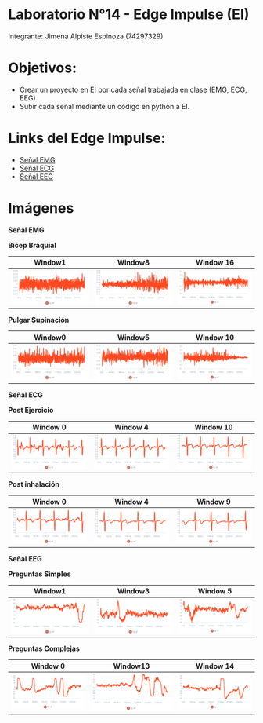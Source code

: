 # Laboratorio N°14 -  Edge Impulse (EI)

Integrante: Jimena Alpiste Espinoza (74297329)
# Objetivos: 
- Crear un proyecto en EI por cada señal trabajada en clase (EMG, ECG, EEG)
- Subir cada señal mediante un código en python a EI.
  
# Links del Edge Impulse: 
- [Señal EMG ](https://studio.edgeimpulse.com/public/431540/live ) 
- [Señal ECG ](https://studio.edgeimpulse.com/public/431532/live) 
- [Señal EEG ](https://studio.edgeimpulse.com/public/431539/live)
  
# Imágenes 

**Señal EMG**

**Bicep Braquial**

| Window1 | Window8 | Window 16|
|-----------|-----------|-----------|
| ![EKG basal 2](L14_jimena/bicep_braquial_window1.png) | ![EKG basal 2](L14_jimena/bicep_braquial_window8.png)| ![EKG basal 2](L14_jimena/bicep_braquial_window16.png) |

**Pulgar Supinación**

| Window0 | Window5 | Window 10|
|-----------|-----------|-----------|
| ![EKG basal 2](L14_jimena/pulgar_supinacion_window00.png) | ![EKG basal 2](L14_jimena/pulgar_supinacion_window05.png)| ![EKG basal 2](L14_jimena/pulgar_supinacion_window10.png) |


**Señal ECG**

**Post Ejercicio**

| Window 0 | Window 4 | Window 10|
|-----------|-----------|-----------|
| ![EKG basal 2](L14_jimena/post_ejercicio_window0.png) | ![EKG basal 2](L14_jimena/post_ejercicio_window4.png)| ![EKG basal 2](L14_jimena/post_ejercicio_window10.png) |

**Post inhalación**

| Window 0 | Window 4 | Window 9|
|-----------|-----------|-----------|
| ![EKG basal 2](L14_jimena/post_inhalacion_window0.png) | ![EKG basal 2](L14_jimena/post_inhalacion_window4.png)| ![EKG basal 2](L14_jimena/post_inhalacion_window9.png) |


**Señal EEG**

**Preguntas Simples**

| Window1 | Window3 | Window 5|
|-----------|-----------|-----------|
| ![EKG basal 2](L14_jimena/preguntas_simples_window1.png) | ![EKG basal 2](L14_jimena/preguntas_simples_window3.png)| ![EKG basal 2](L14_jimena/preguntas_simples_window5.png) |

**Preguntas Complejas**

| Window 0 | Window13 | Window 14|
|-----------|-----------|-----------|
| ![EKG basal 2](L14_jimena/preguntas_complejas_window0.png) | ![EKG basal 2](L14_jimena/preguntas_complejas_window13.png)| ![EKG basal 2](L14_jimena/preguntas_complejas_window24.png) |
